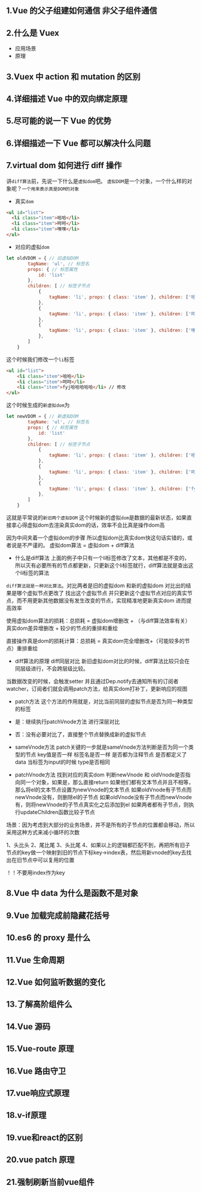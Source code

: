 ## 1.Vue 的父子组建如何通信 非父子组件通信

## 2.什么是 Vuex

- 应用场景
- 原理

## 3.Vuex 中 action 和 mutation 的区别

## 4.详细描述 Vue 中的双向绑定原理

## 5.尽可能的说一下 Vue 的优势

## 6.详细描述一下 Vue 都可以解决什么问题

## 7.virtual dom 如何进行 diff 操作

讲`diff算法`前，先说一下什么是`虚拟dom`吧。
`虚拟DOM`是一个对象，一个什么样的对象呢？`一个用来表示真是DOM的对象`

- 真实`dom`

```html
<ul id="list">
  <li class="item">哈哈</li>
  <li class="item">呵呵</li>
  <li class="item">嘿嘿</li>
</ul>
```

- 对应的虚拟`dom`
```js
let oldVDOM = { // 旧虚拟DOM
        tagName: 'ul', // 标签名
        props: { // 标签属性
            id: 'list'
        },
        children: [ // 标签子节点
            {
                tagName: 'li', props: { class: 'item' }, children: ['哈哈']
            },
            {
                tagName: 'li', props: { class: 'item' }, children: ['呵呵']
            },
            {
                tagName: 'li', props: { class: 'item' }, children: ['嘿嘿']
            },
        ]
    }
```
这个时候我们修改一个`li`标签
```html
<ul id="list">
    <li class="item">哈哈</li>
    <li class="item">呵呵</li>
    <li class="item">fyj哈哈哈哈哈</li> // 修改
</ul>
```
这个时候生成的`新虚拟dom`为
```js
let newVDOM = { // 新虚拟DOM
        tagName: 'ul', // 标签名
        props: { // 标签属性
            id: 'list'
        },
        children: [ // 标签子节点
            {
                tagName: 'li', props: { class: 'item' }, children: ['哈哈']
            },
            {
                tagName: 'li', props: { class: 'item' }, children: ['呵呵']
            },
            {
                tagName: 'li', props: { class: 'item' }, children: ['fyj哈哈哈哈哈']
            },
        ]
    }
```
这就是平常说的`新旧两个虚拟DOM` 这个时候新的虚拟`dom`是数据的最新状态，如果直接拿心得虚拟dom去渲染真实dom的话，效率不会比真是操作dom高

因为中间夹着一个虚拟dom的步骤 所以虚拟dom比真实dom快这句话实错的，或者说是不严谨的。
虚拟dom算法  = 虚拟dom + diff算法

- 什么是diff算法
上面的例子中只有一个li标签修改了文本，其他都是不变的，所以灭有必要所有的节点都更新，只更新这个li标签就行，diff算法就是查出这个li标签的算法

`diff算法就是一种对比算法`。对比两者是旧的虚拟dom 和新的虚拟dom 对比出的结果是哪个虚拟节点更改了 找出这个虚拟节点 并只更新这个虚拟节点对应的真实节点，而不用更新其他数据没有发生改变的节点，实现精准地更新真实dom 进而提高效率

使用虚拟dom算法的损耗：总损耗 = 虚拟dom增删改 + （与diff算法效率有关） 真实dom差异增删改 + 较少的节点的重排和重绘


直接操作真是dom的损耗计算：总损耗 = 真实dom完全增删改+（可能较多的节点）重排重绘

- diff算法的原理
diff同层对比
新旧虚拟dom对比的时候，diff算法比较只会在同层级进行，不会跨层级比较。

当数据改变的时候，会触发setter 并且通过Dep.notify去通知所有的订阅者watcher，订阅者们就会调用patch方法，给真实dom打补丁，更新响应的视图

- patch方法
这个方法的作用就是，对比当前同层的虚拟节点是否为同一种类型的标签
- 是：继续执行patchVnode方法 进行深层对比
- 否：没有必要对比了，直接整个节点替换成新的虚拟节点

- sameVnode方法
patch关键的一步就是sameVnode方法判断是否为同一个类型的节点
key值是否一样
标签名是否一样
是否都为注释节点
是否都定义了data
当标签为input的时候 type是否相同

- patchVnode方法
找到对应的真实dom
判断newVnode 和 oldVnode是否指向同一个对象，如果是，那么直接return
如果他们都有文本节点并且不相等，那么将el的文本节点设置为newVnode的文本节点
如果oldVnode有子节点而newVnode没有，则删除el的子节点
如果oldVnode没有子节点而newVnode有，则将newVnode的子节点真实化之后添加到el
如果两者都有子节点，则执行updateChildren函数比较子节点

场景：因为考虑到大部分的业务场景，并不是所有的子节点的位置都会移动，所以采用这种方式来减小循环的次数

1、头比头
2、尾比尾
3、头比尾
4、如果以上的逻辑都匹配不到，再把所有旧子节点的key做一个映射到旧的节点下标key->index表，然后用新vnode的key去找出在旧节点中可以复用的位置

！！不要用index作为key
## 8.Vue 中 data 为什么是函数不是对象

## 9.Vue 加载完成前隐藏花括号

## 10.es6 的 proxy 是什么

## 11.Vue 生命周期

## 12.Vue 如何监听数据的变化

## 13.了解高阶组件么

## 14.Vue 源码

## 15.Vue-route 原理

## 16.Vue 路由守卫

## 17.vue响应式原理

## 18.v-if原理

## 19.vue和react的区别

## 20.vue patch 原理

## 21.强制刷新当前vue组件
